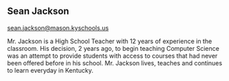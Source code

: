 ## Sean Jackson

[sean.jackson@mason.kyschools.us](mailto:sean.jackson@mason.kyschools.us)

Mr. Jackson is a High School Teacher with 12 years of experience in the classroom. His decision, 2 years ago, to begin teaching Computer Science was an attempt to provide students with access to courses that had never been offered before in his school. Mr. Jackson lives, teaches and continues to learn everyday in Kentucky.
